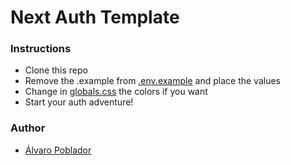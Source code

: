 # Next Auth Template

### Instructions
- Clone this repo<br>
- Remove the .example from <a href="./.env.example">.env.example</a> and place the values<br>
- Change in <a href="./src/styles/globals.css">globals.css</a> the colors if you want<br>
- Start your auth adventure!

### Author

- [Álvaro Poblador](https://github.com/newalvaro9/)